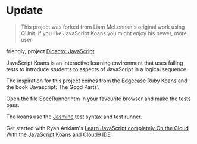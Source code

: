 Update
======

> This project was forked from Liam McLennan's original work using QUnit.  If you like JavaScript Koans you might enjoy his newer, more user 

friendly, project [Didacto: JavaScript](http://javascript.didacto.net/)

JavaScript Koans is an interactive learning environment that uses failing tests to introduce students to aspects of JavaScript in a logical sequence. 

The inspiration for this project comes from the Edgecase Ruby Koans and the book 'Javascript: The Good Parts'.

Open the file SpecRunner.htm in your favourite browser and make the tests pass.

The koans use the [Jasmine](http://pivotal.github.io/jasmine/) test syntax and test runner. 

Get started with Ryan Anklam's [Learn JavaScript completely On the Cloud With the JavaScript Koans and Cloud9 IDE](http://blog.bittersweetryan.com/2011/08/learn-some-javascript-completely-on.html)
